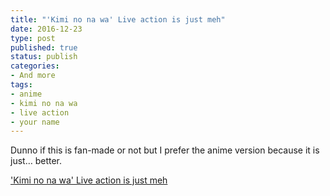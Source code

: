```yaml
---
title: "'Kimi no na wa' Live action is just meh"
date: 2016-12-23
type: post
published: true
status: publish
categories:
- And more
tags:
- anime
- kimi no na wa
- live action
- your name
---
```

<p>Dunno if this is fan-made or not but I prefer the anime version because it is just… better.</p>
<p><a href="https://video.fmnl4-1.fna.fbcdn.net/v/t42.1790-2/15691922_1836956136576629_7917514988879609856_n.mp4?efg=eyJybHIiOjMwMCwicmxhIjo1MzcsInZlbmNvZGVfdGFnIjoic3ZlX3NkIn0%3D&amp;oh=393bb6399c73ab3a4533ddb17ed7d444&amp;oe=585D6CA2">'Kimi no na wa' Live action is just meh</a></p>
